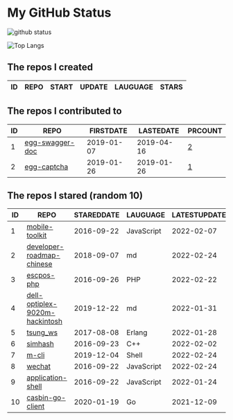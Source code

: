 # My GitHub Status

<img src="https://github-readme-stats-1.yihong0618.vercel.app/api?username=jc-lathander&show_icons=true&&&hide_title=true&count_private=true" alt="github status" />

![Top Langs](https://github-readme-stats-1.yihong0618.vercel.app/api/top-langs/?username=jc-lathander&layout=compact)

<!--START_SECTION:my_github-->
## The repos I created
| ID | REPO | START | UPDATE | LAUGUAGE | STARS |
|----|------|-------|--------|----------|-------|

## The repos I contributed to
| ID |                                REPO                                | FIRSTDATE  | LASTEDATE  |                                          PRCOUNT                                           |
|----|--------------------------------------------------------------------|------------|------------|--------------------------------------------------------------------------------------------|
|  1 | [egg-swagger-doc](https://github.com/Yanshijie-EL/egg-swagger-doc) | 2019-01-07 | 2019-04-16 | [2](https://github.com/Yanshijie-EL/egg-swagger-doc/pulls?q=is%3Apr+author%3Ajc-lathander) |
|  2 | [egg-captcha](https://github.com/Raoul1996/egg-captcha)            | 2019-01-26 | 2019-01-26 | [1](https://github.com/Raoul1996/egg-captcha/pulls?q=is%3Apr+author%3Ajc-lathander)        |

## The repos I stared (random 10)
| ID |                                             REPO                                              | STAREDDATE |  LAUGUAGE  | LATESTUPDATE |
|----|-----------------------------------------------------------------------------------------------|------------|------------|--------------|
|  1 | [mobile-toolkit](https://github.com/angular/mobile-toolkit)                                   | 2016-09-22 | JavaScript | 2022-02-07   |
|  2 | [developer-roadmap-chinese](https://github.com/goodjack/developer-roadmap-chinese)            | 2018-09-07 | md         | 2022-02-24   |
|  3 | [escpos-php](https://github.com/mike42/escpos-php)                                            | 2016-09-26 | PHP        | 2022-02-22   |
|  4 | [dell-optiplex-9020m-hackintosh](https://github.com/mingcheng/dell-optiplex-9020m-hackintosh) | 2019-12-22 | md         | 2022-01-31   |
|  5 | [tsung_ws](https://github.com/wulczer/tsung_ws)                                               | 2017-08-08 | Erlang     | 2022-01-28   |
|  6 | [simhash](https://github.com/yanyiwu/simhash)                                                 | 2016-09-23 | C++        | 2022-02-02   |
|  7 | [m-cli](https://github.com/rgcr/m-cli)                                                        | 2019-12-04 | Shell      | 2022-02-24   |
|  8 | [wechat](https://github.com/node-webot/wechat)                                                | 2016-09-22 | JavaScript | 2022-02-24   |
|  9 | [application-shell](https://github.com/GoogleChromeLabs/application-shell)                    | 2016-09-22 | JavaScript | 2022-01-24   |
| 10 | [casbin-go-client](https://github.com/casbin/casbin-go-client)                                | 2020-01-19 | Go         | 2021-12-09   |

<!--END_SECTION:my_github-->
